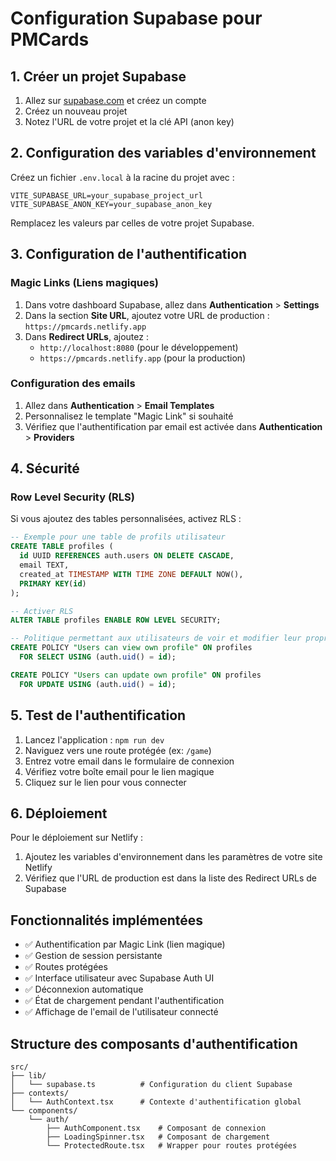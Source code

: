 # Configuration Supabase pour PMCards

## 1. Créer un projet Supabase

1. Allez sur [supabase.com](https://supabase.com) et créez un compte
2. Créez un nouveau projet
3. Notez l'URL de votre projet et la clé API (anon key)

## 2. Configuration des variables d'environnement

Créez un fichier `.env.local` à la racine du projet avec :

```env
VITE_SUPABASE_URL=your_supabase_project_url
VITE_SUPABASE_ANON_KEY=your_supabase_anon_key
```

Remplacez les valeurs par celles de votre projet Supabase.

## 3. Configuration de l'authentification

### Magic Links (Liens magiques)

1. Dans votre dashboard Supabase, allez dans **Authentication** > **Settings**
2. Dans la section **Site URL**, ajoutez votre URL de production : `https://pmcards.netlify.app`
3. Dans **Redirect URLs**, ajoutez :
   - `http://localhost:8080` (pour le développement)
   - `https://pmcards.netlify.app` (pour la production)

### Configuration des emails

1. Allez dans **Authentication** > **Email Templates**
2. Personnalisez le template "Magic Link" si souhaité
3. Vérifiez que l'authentification par email est activée dans **Authentication** > **Providers**

## 4. Sécurité

### Row Level Security (RLS)

Si vous ajoutez des tables personnalisées, activez RLS :

```sql
-- Exemple pour une table de profils utilisateur
CREATE TABLE profiles (
  id UUID REFERENCES auth.users ON DELETE CASCADE,
  email TEXT,
  created_at TIMESTAMP WITH TIME ZONE DEFAULT NOW(),
  PRIMARY KEY(id)
);

-- Activer RLS
ALTER TABLE profiles ENABLE ROW LEVEL SECURITY;

-- Politique permettant aux utilisateurs de voir et modifier leur propre profil
CREATE POLICY "Users can view own profile" ON profiles
  FOR SELECT USING (auth.uid() = id);

CREATE POLICY "Users can update own profile" ON profiles
  FOR UPDATE USING (auth.uid() = id);
```

## 5. Test de l'authentification

1. Lancez l'application : `npm run dev`
2. Naviguez vers une route protégée (ex: `/game`)
3. Entrez votre email dans le formulaire de connexion
4. Vérifiez votre boîte email pour le lien magique
5. Cliquez sur le lien pour vous connecter

## 6. Déploiement

Pour le déploiement sur Netlify :

1. Ajoutez les variables d'environnement dans les paramètres de votre site Netlify
2. Vérifiez que l'URL de production est dans la liste des Redirect URLs de Supabase

## Fonctionnalités implémentées

- ✅ Authentification par Magic Link (lien magique)
- ✅ Gestion de session persistante
- ✅ Routes protégées
- ✅ Interface utilisateur avec Supabase Auth UI
- ✅ Déconnexion automatique
- ✅ État de chargement pendant l'authentification
- ✅ Affichage de l'email de l'utilisateur connecté

## Structure des composants d'authentification

```
src/
├── lib/
│   └── supabase.ts          # Configuration du client Supabase
├── contexts/
│   └── AuthContext.tsx      # Contexte d'authentification global
└── components/
    └── auth/
        ├── AuthComponent.tsx    # Composant de connexion
        ├── LoadingSpinner.tsx   # Composant de chargement
        └── ProtectedRoute.tsx   # Wrapper pour routes protégées
``` 